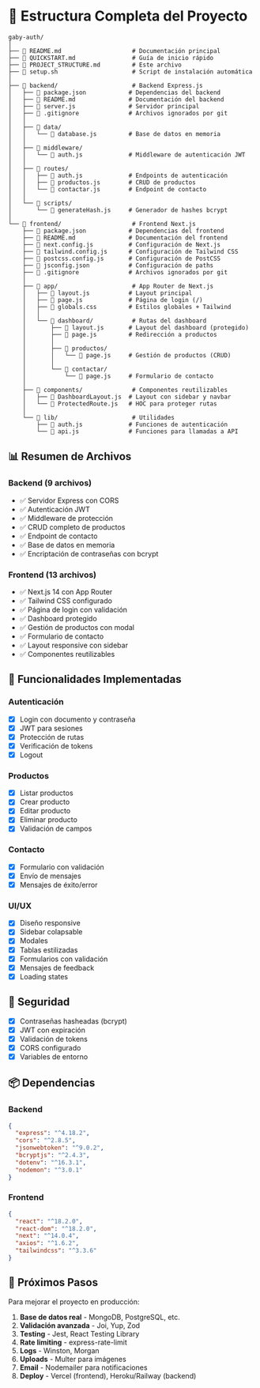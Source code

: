 # 📁 Estructura Completa del Proyecto

```
gaby-auth/
│
├── 📄 README.md                    # Documentación principal
├── 📄 QUICKSTART.md                # Guía de inicio rápido
├── 📄 PROJECT_STRUCTURE.md         # Este archivo
├── 🔧 setup.sh                     # Script de instalación automática
│
├── 📂 backend/                     # Backend Express.js
│   ├── 📄 package.json            # Dependencias del backend
│   ├── 📄 README.md               # Documentación del backend
│   ├── 📄 server.js               # Servidor principal
│   ├── 📄 .gitignore              # Archivos ignorados por git
│   │
│   ├── 📂 data/
│   │   └── 📄 database.js         # Base de datos en memoria
│   │
│   ├── 📂 middleware/
│   │   └── 📄 auth.js             # Middleware de autenticación JWT
│   │
│   ├── 📂 routes/
│   │   ├── 📄 auth.js             # Endpoints de autenticación
│   │   ├── 📄 productos.js        # CRUD de productos
│   │   └── 📄 contactar.js        # Endpoint de contacto
│   │
│   └── 📂 scripts/
│       └── 📄 generateHash.js     # Generador de hashes bcrypt
│
└── 📂 frontend/                    # Frontend Next.js
    ├── 📄 package.json            # Dependencias del frontend
    ├── 📄 README.md               # Documentación del frontend
    ├── 📄 next.config.js          # Configuración de Next.js
    ├── 📄 tailwind.config.js      # Configuración de Tailwind CSS
    ├── 📄 postcss.config.js       # Configuración de PostCSS
    ├── 📄 jsconfig.json           # Configuración de paths
    ├── 📄 .gitignore              # Archivos ignorados por git
    │
    ├── 📂 app/                     # App Router de Next.js
    │   ├── 📄 layout.js           # Layout principal
    │   ├── 📄 page.js             # Página de login (/)
    │   ├── 📄 globals.css         # Estilos globales + Tailwind
    │   │
    │   └── 📂 dashboard/           # Rutas del dashboard
    │       ├── 📄 layout.js       # Layout del dashboard (protegido)
    │       ├── 📄 page.js         # Redirección a productos
    │       │
    │       ├── 📂 productos/
    │       │   └── 📄 page.js     # Gestión de productos (CRUD)
    │       │
    │       └── 📂 contactar/
    │           └── 📄 page.js     # Formulario de contacto
    │
    ├── 📂 components/              # Componentes reutilizables
    │   ├── 📄 DashboardLayout.js  # Layout con sidebar y navbar
    │   └── 📄 ProtectedRoute.js   # HOC para proteger rutas
    │
    └── 📂 lib/                     # Utilidades
        ├── 📄 auth.js             # Funciones de autenticación
        └── 📄 api.js              # Funciones para llamadas a API
```

## 📊 Resumen de Archivos

### Backend (9 archivos)
- ✅ Servidor Express con CORS
- ✅ Autenticación JWT
- ✅ Middleware de protección
- ✅ CRUD completo de productos
- ✅ Endpoint de contacto
- ✅ Base de datos en memoria
- ✅ Encriptación de contraseñas con bcrypt

### Frontend (13 archivos)
- ✅ Next.js 14 con App Router
- ✅ Tailwind CSS configurado
- ✅ Página de login con validación
- ✅ Dashboard protegido
- ✅ Gestión de productos con modal
- ✅ Formulario de contacto
- ✅ Layout responsive con sidebar
- ✅ Componentes reutilizables

## 🎯 Funcionalidades Implementadas

### Autenticación
- [x] Login con documento y contraseña
- [x] JWT para sesiones
- [x] Protección de rutas
- [x] Verificación de tokens
- [x] Logout

### Productos
- [x] Listar productos
- [x] Crear producto
- [x] Editar producto
- [x] Eliminar producto
- [x] Validación de campos

### Contacto
- [x] Formulario con validación
- [x] Envío de mensajes
- [x] Mensajes de éxito/error

### UI/UX
- [x] Diseño responsive
- [x] Sidebar colapsable
- [x] Modales
- [x] Tablas estilizadas
- [x] Formularios con validación
- [x] Mensajes de feedback
- [x] Loading states

## 🔐 Seguridad

- [x] Contraseñas hasheadas (bcrypt)
- [x] JWT con expiración
- [x] Validación de tokens
- [x] CORS configurado
- [x] Variables de entorno

## 📦 Dependencias

### Backend
```json
{
  "express": "^4.18.2",
  "cors": "^2.8.5",
  "jsonwebtoken": "^9.0.2",
  "bcryptjs": "^2.4.3",
  "dotenv": "^16.3.1",
  "nodemon": "^3.0.1"
}
```

### Frontend
```json
{
  "react": "^18.2.0",
  "react-dom": "^18.2.0",
  "next": "^14.0.4",
  "axios": "^1.6.2",
  "tailwindcss": "^3.3.6"
}
```

## 🚀 Próximos Pasos

Para mejorar el proyecto en producción:

1. **Base de datos real** - MongoDB, PostgreSQL, etc.
2. **Validación avanzada** - Joi, Yup, Zod
3. **Testing** - Jest, React Testing Library
4. **Rate limiting** - express-rate-limit
5. **Logs** - Winston, Morgan
6. **Uploads** - Multer para imágenes
7. **Email** - Nodemailer para notificaciones
8. **Deploy** - Vercel (frontend), Heroku/Railway (backend)

